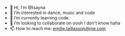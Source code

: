 - 👋 Hi, I’m @Isayna
- 👀 I’m interested in dance, music and code
- 🌱 I’m currently learning code
- 💞️ I’m looking to collaborate on oooh I don't know haha
- 📫 How to reach me: emilie.taillasson@me.com

<!---
Isayna/Isayna is a ✨ special ✨ repository because its `README.md` (this file) appears on your GitHub profile.
You can click the Preview link to take a look at your changes.
--->
